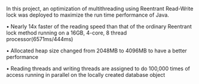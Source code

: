 In this project, an optimization of multithreading using Reentrant Read-Write lock was deployed to maximize the run time performance of Java.

• Nearly 14x faster of the reading speed than that of the ordinary Reentrant lock method running on a 16GB, 4-core, 8 thread processor(6571ms/444ms)

• Allocated heap size changed from 2048MB to 4096MB to have a better performance

• Reading threads and writing threads are assigned to do 100,000 times of access running in parallel on the locally created database object
